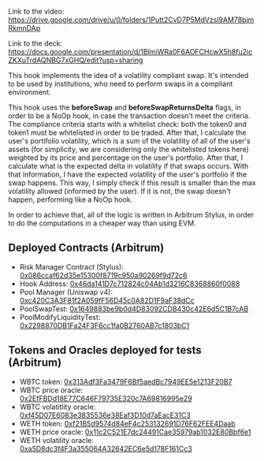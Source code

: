 Link to the video: https://drive.google.com/drive/u/0/folders/1Putt2CvD7P5MdVzsl9AM78bjmRkmnDAp

Link to the deck: https://docs.google.com/presentation/d/1BImiWRa0F6AOFCHcwX5h8fu2icZKXuTrdAQNBG7xGHQ/edit?usp=sharing

This hook implements the idea of a volatility compliant swap. It's intended to be used by institutions, who need to perform swaps in a compliant environment.

This hook uses the **beforeSwap** and **beforeSwapReturnsDelta** flags, in order to be a NoOp hook, in case the transaction doesn't meet the criteria. The compliance criteria starts with a whitelist check: 
both the token0 and token1 must be whitelisted in order to be traded. After that, I calculate the user's portifolio volatility, which is a sum of the volatility of all of the user's assets (for simplicity, 
we are considering only the whitelisted tokens here) weighted by its price and percentage on the user's portfolio. After that, I calculate what is the expected delta in volatility if that swaps occurs.
 With that information, I have the expected volatility of the user's portfolio if the swap happens. This way, I simply check if this result is smaller than the max volatility allowed (informed by the user).
 If it is not, the swap doesn't happen, performing like a NoOp hook.

 In order to achieve that, all of the logic is written in Arbitrum Stylus, in order to do the computations in a cheaper way than using EVM.

 ## Deployed Contracts (Arbitrum)

 - Risk Manager Contract (Stylus): [0x086ccaf62d35e15300f8719c950a90269f9d72c6](https://sepolia.arbiscan.io/address/0x086ccaf62d35e15300f8719c950a90269f9d72c6)
 - Hook Address: [0x46da141D7c712824c04Ab1d3216C8368860f0088](https://sepolia.arbiscan.io/address/0x46da141D7c712824c04Ab1d3216C8368860f0088)
 - Pool Manager (Uniswap v4):  [0xc420C3A3F81f2A059fF56D45c0A82D1F9aF38dCc](https://sepolia.arbiscan.io/address/0xc420C3A3F81f2A059fF56D45c0A82D1F9aF38dCc)
 - PoolSwapTest: [0x1649883be9b0d4D83092CDB430c42E6d5C1B7cAB](https://sepolia.arbiscan.io/address/0x1649883be9b0d4D83092CDB430c42E6d5C1B7cAB)
 - PoolModifyLiquidityTest: [0x2298870DB1Fa24F3F6cc1fa0B2760AB7c1803bC1](https://sepolia.arbiscan.io/address/0x2298870DB1Fa24F3F6cc1fa0B2760AB7c1803bC1)

## Tokens and Oracles deployed for tests (Arbitrum)
- WBTC token: [0x313Adf3Fa3479F6Bf5aedBc7949EE5e1213F20B7](https://sepolia.arbiscan.io/address/0x313Adf3Fa3479F6Bf5aedBc7949EE5e1213F20B7)
- WBTC price oracle: [0x2EfFBDd18E77C646F79735E320c7A69816995e29](https://sepolia.arbiscan.io/address/0x2EfFBDd18E77C646F79735E320c7A69816995e29)
- WBTC volatitlity oracle: [0xf45D07E6083e3835536e38Eaf3D10d7aEacE31C3](https://sepolia.arbiscan.io/address/0xf45D07E6083e3835536e38Eaf3D10d7aEacE31C3)
- WETH token: [0xf21B5d9574d84eF4c253132691D76F62FEE4Daab](https://sepolia.arbiscan.io/address/0xf21B5d9574d84eF4c253132691D76F62FEE4Daab)
- WETH price oracle: [0x11c2C521E7dc24491Cae35979ab1032E80Bbf6e1](https://sepolia.arbiscan.io/address/0x11c2C521E7dc24491Cae35979ab1032E80Bbf6e1)
- WETH volatility oracle: [0xa5D8dc3f4F3a355064A32642EC6e5d178F161Cc3](https://sepolia.arbiscan.io/address/0xa5D8dc3f4F3a355064A32642EC6e5d178F161Cc3)

 
 


